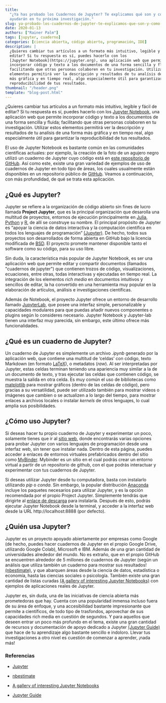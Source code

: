 ```yaml
---
title:
  "¿Ya has probado los Cuadernos de Jupyter? Te explicamos qué son y cómo te
  ayudarán en tu próxima investigación."
slug: ya-probado-los-cuadernos-de-jupyter-te-explicamos-que-son-y-como-te-ayudaran-en-tu-proxima-investigacion
date: 2020-01-13
authors: ["Rainer Palm"]
tags: [jupyter, cuaderno]
categories: [ciencia abierta, código abierto, programación, IDE]
description: |
  ¿Quieres cambiar tus artículos a un formato más intuitivo, legible y fácil de
  editar? Si tu respuesta es sí, puedes hacerlo con los
  [Jupyter Notebook](https://jupyter.org), una aplicación web que permite
  incorporar código y texto a los documentos de una forma sencilla y fluida;
  facilitando que otras personas colaboren en tu investigación. Utilizar estos
  elementos permitirá ver la descripción y resultados de tu analísis de una forma
  más gráfica y en tiempo real, algo especialmente útil para garantizar la
  reproducibilidad de tus resultados.
thumbnail: "/header.png"
template: "blog-post.html"
---
```


<!-- # ¿Ya has probado los cuadernos de Jupyter? Te explicamos qué son y cómo te ayudarán en tu próxima investigación. -->
<!-- **Por Rainer Palm** -->

¿Quieres cambiar tus artículos a un formato más intuitivo, legible y fácil de
editar? Si tu respuesta es sí, puedes hacerlo con los
[Jupyter Notebook](https://jupyter.org), una aplicación web que permite
incorporar código y texto a los documentos de una forma sencilla y fluida;
facilitando que otras personas colaboren en tu investigación. Utilizar estos
elementos permitirá ver la descripción y resultados de tu analísis de una forma
más gráfica y en tiempo real, algo especialmente útil para garantizar la
reproducibilidad de tus resultados.

<!-- TEASER_END -->

El uso de Jupyter Notebook es bastante común en las comunidades científicas
actuales: por ejemplo, la creación de la foto de un agujero negro utilizó un
cuaderno de Jupyter cuyo código está en
[este repositorio de GitHub](https://github.com/achael/eht-imaging). Así como
este, existe una gran variedad de ejemplos de uso de cuadernos de Jupyter en
todo tipo de áreas, los cuales usualmente están disponibles en un repositorio
público de [GitHub](https://github.com). Veamos a continuación, con más
profundidad, de qué se trata esta aplicación.

## ¿Qué es Jupyter?

Jupyter se refiere a la organización de código abierto sin fines de lucro
llamada **Project Jupyter**, que es la principal organización que desarolla una
multitud de proyectos, entornos de ejecución principalmente en
[Julia](https://julialang.org), [Python](https://www.python.org) y
[R](https://www.r-project.org), de allí se construye su nombre. El principal
propósito de Jupyter es “apoyar la ciencia de datos interactiva y la computación
científica en todos los lenguajes de programación”
[(Jupyter)](https://jupyter.org/about). De hecho, todos sus proyectos son
desarrollados de forma abierta en GitHub bajo la licencia modificada de
[BSD](https://whatis.techtarget.com/definition/BSD-licenses). El proyecto
promete mantener disponible tanto el software como su código, para su uso libre.

Sin duda, la característica más popular de Jupyter Notebook, es ser una
aplicación web que permite editar y compartir documentos (llamados "cuadernos de
jupyter") que contienen trozos de código, visualizaciones, ecuaciones, entre
otras, todas interactivas y ejecutadas en tiempo real. La integración de los
elementos _rich media_ en documentos intuitivos y sencillos de editar, la ha
convertido en una herramienta muy popular en la elaboración de artículos,
análisis e investigaciones científicas.

Además de Notebook, el proyecto Jupyter ofrece un entorno de desarrollo llamado
[JupyterLab](https://jupyterlab.readthedocs.io), que posee una interfaz simple,
personalizable y capacidades modulares para que puedas añadir nuevos componentes
o plugins según lo consideres necesario. Jupyter Notebook y Jupyter-lab tienen
una interfaz muy parecida, sin embargo, este último ofrece más funcionalidades.

## ¿Qué es un cuaderno de Jupyter?

Un cuaderno de Jupyter es simplemente un archivo _.ipynb_ generado por la
aplicación web, que contiene una multitud de ‘celdas’ con código, texto Markdown
(en formato [LaTeX](https://www.latex-project.org)), o metadatos (_raw_). Al ser
interpretadas por Jupyter, estas celdas terminan teniendo una apariencia muy
similar a la de un documento de texto, y tras ejecutar las celdas que contienen
código, se muestra la salida en otra celda. Es muy común el uso de bibliotecas
como [matplotlib](https://matplotlib.org) para mostrar gráficos (dentro de las
celdas de código), pero gracias a su versatilidad, puede ser utilizado también
para mostrar videos o imágenes que cambien o se actualizen a lo largo del
tiempo, para mostrar enlaces a archivos locales o instalar _kernels_ de otros
lenguajes, lo cual amplía sus posibilidades.

## ¿Cómo uso Jupyter?

Si deseas hacer tu propio cuaderno de Jupyter y experimentar un poco, solamente
tienes que ir al [sitio web](https://jupyter.org/try), donde encontrarás varias
opciones para probar Jupyter con varios lenguajes de programación desde una
interfaz web, sin tener que instalar nada. Dentro de esta página, puedes acceder
a enlaces de entornos virtuales prefabricados dentro del sitio como
[MyBinder](https://mybinder.org). Mybinder es un sitio en el cual podrás crear
un entorno virtual a partir de un repositorio de github, con el que podrás
interactuar y experimentar con tus cuadernos de Jupyter.

Si deseas utilizar Jupyter desde tu computadora, basta con instalarlo utilizando
_pip_ o _conda_. Sin embargo, la popular distribución
[Anaconda](https://www.anaconda.com) incluye los paquetes necesarios para
utilizar Jupyter, y es la opción recomendada por el propio Project Jupyter.
Simplemente tendrás que dirigirte al
[enlace de descarga](https://www.anaconda.com/distribution/) para instalarla.
Después de esto, podrás ejecutar Jupyter Notebook desde la terminal, y acceder a
la interfaz web desde la URL http://localhost:8888 (por defecto).

## ¿Quién usa Jupyter?

Jupyter es un proyecto apoyado abiertamente por empresas como Google (de hecho,
puedes hacer cuadernos de Jupyter en el propio Google Drive, utilizando Google
Colab), Microsoft e IBM. Además de una gran cantidad de universidades alrededor
del mundo. No es extraño, que en el propio GitHub se encuentren alrededor de 5
millones de cuadernos de Jupyter (según un análisis que utiliza también un
cuaderno para mostrar sus resultados!
[(nbestimate)](https://github.com/parente/nbestimate), y que abarquen áreas
desde la ciencia de datos, estadística o economía, hasta las ciencias sociales o
psicología. También existe una gran cantidad de listas curadas
[(A gallery of interesting Jupyter Notebooks)](https://github.com/jupyter/jupyter/wiki/A-gallery-of-interesting-Jupyter-Notebooks)
con ejemplos de aplicaciones reales de Jupyter.

Jupyter es, sin duda, una de las iniciativas de ciencia abierta más prometedoras
que hay. Cuenta con una popularidad inmensa incluso fuera de su área de enfoque,
y una accesibilidad bastante impresionante que permite a científicos, de todo
tipo de trasfondos, aprovechar de sus capacidades rich media en cuestión de
segundos. Y para aquellos que deseen entrar un poco más profundo en el tema,
existe una gran cantidad de recursos y documentación de apoyo dedicado a Jupyter
[(Jupyter Guide)](https://github.com/jupyter-guide/jupyter-guide) que hace de tu
aprendizaje algo bastante sencillo e indoloro. Llevar tus investigaciones a otro
nivel es cuestión de comenzar a aprender, ¡nada más!

### Referencias

- [Jupyter](https://jupyter.org/about)

- [nbestimate](https://github.com/parente/nbestimate)

- [A gallery of interesting Jupyter Notebooks](https://github.com/jupyter/jupyter/wiki/A-gallery-of-interesting-Jupyter-Notebooks)

- [Jupyter Guide](https://github.com/jupyter-guide/jupyter-guide)

